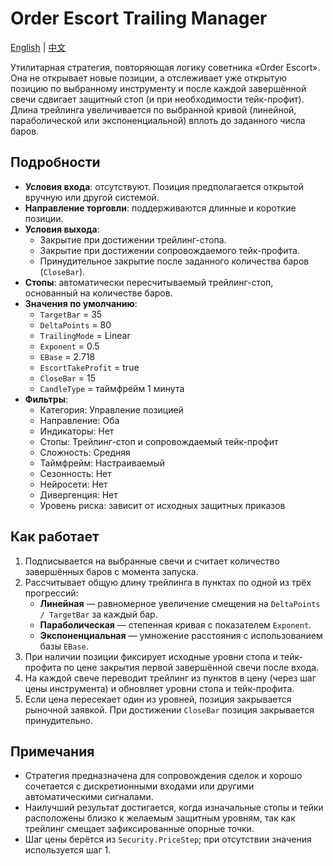 # Order Escort Trailing Manager
[English](README.md) | [中文](README_cn.md)

Утилитарная стратегия, повторяющая логику советника «Order Escort». Она не открывает новые позиции, а отслеживает уже открытую позицию по выбранному инструменту и после каждой завершённой свечи сдвигает защитный стоп (и при необходимости тейк-профит). Длина трейлинга увеличивается по выбранной кривой (линейной, параболической или экспоненциальной) вплоть до заданного числа баров.

## Подробности

- **Условия входа**: отсутствуют. Позиция предполагается открытой вручную или другой системой.
- **Направление торговли**: поддерживаются длинные и короткие позиции.
- **Условия выхода**:
  - Закрытие при достижении трейлинг-стопа.
  - Закрытие при достижении сопровождаемого тейк-профита.
  - Принудительное закрытие после заданного количества баров (`CloseBar`).
- **Стопы**: автоматически пересчитываемый трейлинг-стоп, основанный на количестве баров.
- **Значения по умолчанию**:
  - `TargetBar` = 35
  - `DeltaPoints` = 80
  - `TrailingMode` = Linear
  - `Exponent` = 0.5
  - `EBase` = 2.718
  - `EscortTakeProfit` = true
  - `CloseBar` = 15
  - `CandleType` = таймфрейм 1 минута
- **Фильтры**:
  - Категория: Управление позицией
  - Направление: Оба
  - Индикаторы: Нет
  - Стопы: Трейлинг-стоп и сопровождаемый тейк-профит
  - Сложность: Средняя
  - Таймфрейм: Настраиваемый
  - Сезонность: Нет
  - Нейросети: Нет
  - Дивергенция: Нет
  - Уровень риска: зависит от исходных защитных приказов

## Как работает

1. Подписывается на выбранные свечи и считает количество завершённых баров с момента запуска.
2. Рассчитывает общую длину трейлинга в пунктах по одной из трёх прогрессий:
   - **Линейная** — равномерное увеличение смещения на `DeltaPoints / TargetBar` за каждый бар.
   - **Параболическая** — степенная кривая с показателем `Exponent`.
   - **Экспоненциальная** — умножение расстояния с использованием базы `EBase`.
3. При наличии позиции фиксирует исходные уровни стопа и тейк-профита по цене закрытия первой завершённой свечи после входа.
4. На каждой свече переводит трейлинг из пунктов в цену (через шаг цены инструмента) и обновляет уровни стопа и тейк-профита.
5. Если цена пересекает один из уровней, позиция закрывается рыночной заявкой. При достижении `CloseBar` позиция закрывается принудительно.

## Примечания

- Стратегия предназначена для сопровождения сделок и хорошо сочетается с дискретионными входами или другими автоматическими сигналами.
- Наилучший результат достигается, когда изначальные стопы и тейки расположены близко к желаемым защитным уровням, так как трейлинг смещает зафиксированные опорные точки.
- Шаг цены берётся из `Security.PriceStep`; при отсутствии значения используется шаг 1.
